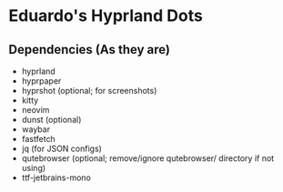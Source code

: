 # Eduardo's Hyprland Dots

## Dependencies (As they are)
- hyprland
- hyprpaper
- hyprshot (optional; for screenshots)
- kitty
- neovim
- dunst (optional)
- waybar
- fastfetch
- jq (for JSON configs)
- qutebrowser (optional; remove/ignore qutebrowser/ directory if not using)
- ttf-jetbrains-mono


